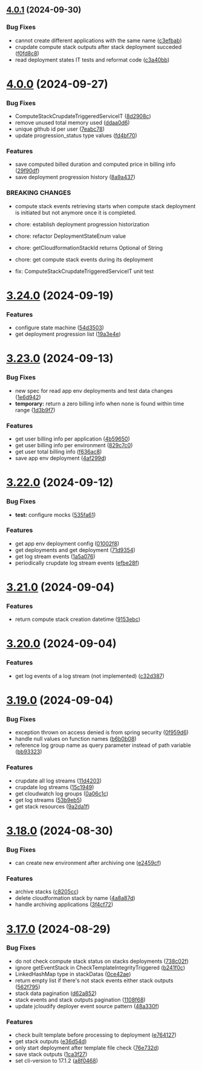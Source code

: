 ## [4.0.1](https://github.com/jcloudify/jcloudify-api/compare/v4.0.0...v4.0.1) (2024-09-30)


### Bug Fixes

* cannot create different applications with the same name ([c3efbab](https://github.com/jcloudify/jcloudify-api/commit/c3efbab754124422c58384090fb0b7c460b8ca5d))
* crupdate compute stack outputs after stack deployment succeded ([f0fd8c8](https://github.com/jcloudify/jcloudify-api/commit/f0fd8c84a4f6dfab3a8210c69765f7df2a208808))
* read deployment states IT tests and reformat code ([c3a40bb](https://github.com/jcloudify/jcloudify-api/commit/c3a40bba64581438877c5c28463f3c4c817d7381))



# [4.0.0](https://github.com/jcloudify/jcloudify-api/compare/v3.24.0...v4.0.0) (2024-09-27)


### Bug Fixes

* ComputeStackCrupdateTriggeredServiceIT ([8d2908c](https://github.com/jcloudify/jcloudify-api/commit/8d2908c45b6b87c739094274703abc0ab1c2d3d7))
* remove unused total memory used ([ddaa0d6](https://github.com/jcloudify/jcloudify-api/commit/ddaa0d6bf59f8ffe5501b4fe963e7997eacaffa0))
* unique github id per user ([7eabc78](https://github.com/jcloudify/jcloudify-api/commit/7eabc788f118e9e95bbe0d52db4c03579093195e))
* update progression_status type values ([fd4bf70](https://github.com/jcloudify/jcloudify-api/commit/fd4bf7023e592a8c796abc1b7fc7e1246c4c3810))


### Features

* save computed billed duration and computed price in billing info ([29f90df](https://github.com/jcloudify/jcloudify-api/commit/29f90df2aa024c4177e81fd90f0ee0025965ea89))
* save deployment progression history ([8a9a437](https://github.com/jcloudify/jcloudify-api/commit/8a9a437327a731ced5774dc332de962f839b9e88))


### BREAKING CHANGES

* compute stack events retrieving starts when compute stack deployment is initiated but not anymore once it is completed.

* chore: establish deployment progression historization

* chore: refactor DeploymentStateEnum value

* chore: getCloudformationStackId returns Optional of String

* chore: get compute stack events during its deployment

* fix: ComputeStackCrupdateTriggeredServiceIT unit test



# [3.24.0](https://github.com/jcloudify/jcloudify-api/compare/v3.23.0...v3.24.0) (2024-09-19)


### Features

* configure state machine ([54d3503](https://github.com/jcloudify/jcloudify-api/commit/54d3503d88df220496ca5c113bc6065fd5f70bb2))
* get deployment progression list ([19a3e4e](https://github.com/jcloudify/jcloudify-api/commit/19a3e4e3f36c69aec673dc4ab9392a5b5af6a744))



# [3.23.0](https://github.com/jcloudify/jcloudify-api/compare/v3.22.0...v3.23.0) (2024-09-13)


### Bug Fixes

* new spec for read app env deployments and test data changes ([1e6d942](https://github.com/jcloudify/jcloudify-api/commit/1e6d942843be1d64eaa25cc56496e9d7ac78f822))
* **temporary:** return a zero billing info when none is found within time range ([1d3b9f7](https://github.com/jcloudify/jcloudify-api/commit/1d3b9f79163f28db1d6f2050002b6d79beaf733f))


### Features

* get user billing info per application ([4b59650](https://github.com/jcloudify/jcloudify-api/commit/4b596509ec466f9fbc81b5d9a632c6b3dd18c28e))
* get user billing info per environment ([829c7c0](https://github.com/jcloudify/jcloudify-api/commit/829c7c05b57988f9d82fc14b2871c0b0f83f1f96))
* get user total billing info ([f636ac8](https://github.com/jcloudify/jcloudify-api/commit/f636ac809971f22b0e8dd8ccf2f03a78aff31cfc))
* save app env deployment ([4af299d](https://github.com/jcloudify/jcloudify-api/commit/4af299d767c0aa57930835bb18a0b09265c42c6c))



# [3.22.0](https://github.com/jcloudify/jcloudify-api/compare/v3.21.0...v3.22.0) (2024-09-12)


### Bug Fixes

* **test:** configure mocks ([535fa61](https://github.com/jcloudify/jcloudify-api/commit/535fa61dc1c6197e9a082ac954f1313e62af9c6c))


### Features

* get app env deployment config ([01002f8](https://github.com/jcloudify/jcloudify-api/commit/01002f81587880157f5c6efe8f682d58fb34e580))
* get deployments and get deployment ([71d9354](https://github.com/jcloudify/jcloudify-api/commit/71d93542f3ebab6145ccf812ed3d4bb9e7c8abe4))
* get log stream events ([1a5a076](https://github.com/jcloudify/jcloudify-api/commit/1a5a076c9b0599be812247406c2dcc19f63b11a2))
* periodically crupdate log stream events ([efbe28f](https://github.com/jcloudify/jcloudify-api/commit/efbe28fec364c3bb630e97c4d3e9fdf430ec89af))



# [3.21.0](https://github.com/jcloudify/jcloudify-api/compare/v3.20.0...v3.21.0) (2024-09-04)


### Features

* return compute stack creation datetime ([9153ebc](https://github.com/jcloudify/jcloudify-api/commit/9153ebc4a698910453a526a9f9a6f69f582d437f))



# [3.20.0](https://github.com/jcloudify/jcloudify-api/compare/v3.19.0...v3.20.0) (2024-09-04)


### Features

* get log events of a log stream (not implemented) ([c32d387](https://github.com/jcloudify/jcloudify-api/commit/c32d387f5ba5d8806fd20e0cd474711a651a0d3a))



# [3.19.0](https://github.com/jcloudify/jcloudify-api/compare/v3.18.0...v3.19.0) (2024-09-04)


### Bug Fixes

* exception thrown on access denied is from spring security ([0f959d6](https://github.com/jcloudify/jcloudify-api/commit/0f959d65a1d30e52252ca78c31c3410ccafe21e3))
* handle null values on function names ([b6b0b08](https://github.com/jcloudify/jcloudify-api/commit/b6b0b08f4d3e494d3e4ba584d47e2cb877ee24c4))
* reference log group name as query parameter instead of path variable ([bb93323](https://github.com/jcloudify/jcloudify-api/commit/bb9332380f8ecc6c5355cb24ab3914c6e60c8752))


### Features

* crupdate all log streams ([11d4203](https://github.com/jcloudify/jcloudify-api/commit/11d42038781948f98651d869abdf91051ada2872))
* crupdate log streams ([15c1949](https://github.com/jcloudify/jcloudify-api/commit/15c194961d3953ff8f80e57ad6ce7c3bdfc9d547))
* get cloudwatch log groups ([0a06c1c](https://github.com/jcloudify/jcloudify-api/commit/0a06c1ca00f0da5699e948b160db865571829b31))
* get log streams ([53b9eb5](https://github.com/jcloudify/jcloudify-api/commit/53b9eb576c18dbfd4fbff3be12680f28901d8547))
* get stack resources ([9a2da1f](https://github.com/jcloudify/jcloudify-api/commit/9a2da1fea2957fde0065bea9c0a6dfe1f35dad6c))



# [3.18.0](https://github.com/jcloudify/jcloudify-api/compare/v3.17.0...v3.18.0) (2024-08-30)


### Bug Fixes

* can create new environment after archiving one ([e2459cf](https://github.com/jcloudify/jcloudify-api/commit/e2459cfd51128cea570249b0775fb52c6d152d4b))


### Features

* archive stacks ([c8205cc](https://github.com/jcloudify/jcloudify-api/commit/c8205ccc7af8ae823a6e044ff7d5abb72557365e))
* delete cloudformation stack by name ([4a8a87d](https://github.com/jcloudify/jcloudify-api/commit/4a8a87d7069cc7c6052637044422664da47f9f0b))
* handle archiving applications ([3f4cf72](https://github.com/jcloudify/jcloudify-api/commit/3f4cf7201403aa1ebe678a28f60ea28fb5c64d67))



# [3.17.0](https://github.com/jcloudify/jcloudify-api/compare/v3.16.0...v3.17.0) (2024-08-29)


### Bug Fixes

* do not check compute stack status on stacks deployments ([738c02f](https://github.com/jcloudify/jcloudify-api/commit/738c02facaf11ca57a9de043771a0e470abf5335))
* ignore getEventStack in CheckTemplateIntegrityTriggered ([b241f0c](https://github.com/jcloudify/jcloudify-api/commit/b241f0c124107b360d6e13247a1ea66835a42897))
* LinkedHashMap type in stackDatas ([0ce42ae](https://github.com/jcloudify/jcloudify-api/commit/0ce42ae15b4c292ce1e3aa7461a3f825533dc231))
* return empty list if there's not stack events either stack outputs ([562f795](https://github.com/jcloudify/jcloudify-api/commit/562f795fa87adad185b1dd31ae0c62ea29285d70))
* stack data pagination ([d62a852](https://github.com/jcloudify/jcloudify-api/commit/d62a85238be93c165f31d051836fe7048d5f5ac7))
* stack events and stack outputs pagination ([1108f68](https://github.com/jcloudify/jcloudify-api/commit/1108f6846c2f8506bc0c6cd35a855daa659ea2f9))
* update jcloudify deployer event source pattern ([48a330f](https://github.com/jcloudify/jcloudify-api/commit/48a330f1e823ce3bb5d45720fdafbef1c7e6a446))


### Features

* check built template before processing to deployment ([e764127](https://github.com/jcloudify/jcloudify-api/commit/e76412759fdd63cec79656e499aae49a61ad67e6))
* get stack outputs ([e36d54d](https://github.com/jcloudify/jcloudify-api/commit/e36d54d846aef02b810851e8b751e0025b0c2344))
* only start deployment after template file check ([76e732d](https://github.com/jcloudify/jcloudify-api/commit/76e732d5095d7914f3577757ffe8e85a451a3e2b))
* save stack outputs ([1ca3f27](https://github.com/jcloudify/jcloudify-api/commit/1ca3f27a4a22e1c06e6f8e69e7cef072c9068970))
* set cli-version to 17.1.2 ([a8f0468](https://github.com/jcloudify/jcloudify-api/commit/a8f0468534cda8d554798605646ec6f14c6c33a2))



